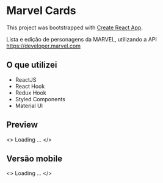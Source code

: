 # Marvel Cards

This project was bootstrapped with [Create React App](https://github.com/facebook/create-react-app).

Lista e edição de personagens da MARVEL, utilizando a API https://developer.marvel.com

## O que utilizei
- ReactJS
- React Hook
- Redux Hook
- Styled Components
- Material UI

## Preview

<> Loading ... </>

## Versão mobile

<> Loading ... </>
